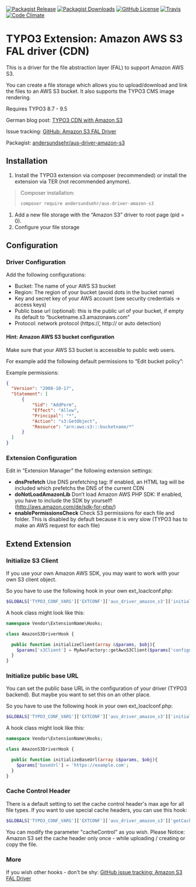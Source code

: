 [![Packagist Release](https://img.shields.io/packagist/v/andersundsehr/aus-driver-amazon-s3.svg?style=flat-square)](https://packagist.org/packages/andersundsehr/aus-driver-amazon-s3)
[![Packagist Downloads](https://img.shields.io/packagist/dt/andersundsehr/aus-driver-amazon-s3.svg?style=flat-square)](https://packagist.org/packages/andersundsehr/aus-driver-amazon-s3)
[![GitHub License](https://img.shields.io/github/license/andersundsehr/aus_driver_amazon_s3.svg?style=flat-square)](https://github.com/andersundsehr/aus_driver_amazon_s3/blob/master/LICENSE.txt)
[![Travis](https://img.shields.io/travis/andersundsehr/aus_driver_amazon_s3.svg?style=flat-square)](https://travis-ci.org/andersundsehr/aus_driver_amazon_s3)
[![Code Climate](https://img.shields.io/codeclimate/tech-debt/andersundsehr/aus_driver_amazon_s3.svg?style=flat-square)](https://codeclimate.com/github/andersundsehr/aus_driver_amazon_s3)

# TYPO3 Extension: Amazon AWS S3 FAL driver (CDN)

This is a driver for the file abstraction layer (FAL) to support Amazon AWS S3.

You can create a file storage which allows you to upload/download and link the files to an AWS S3 bucket. It also supports the TYPO3 CMS image rendering.

Requires TYPO3 8.7 - 9.5

German blog post: [TYPO3 CDN with Amazon S3](https://www.andersundsehr.com/blog/technik/typo3-performance-optimierung-durch-cdn)

Issue tracking: [GitHub: Amazon S3 FAL Driver](https://github.com/andersundsehr/aus_driver_amazon_s3/issues)

Packagist: [andersundsehr/aus-driver-amazon-s3](https://packagist.org/packages/andersundsehr/aus-driver-amazon-s3)


## Installation

1.  Install the TYPO3 extension via composer (recommended) or install the extension via TER (not recommended anymore).

> Composer installation:
>
> ```bash
> composer require andersundsehr/aus-driver-amazon-s3
> ```

1.  Add a new file storage with the “Amazon S3” driver to root page (pid = 0).
2.  Configure your file storage

## Configuration

### Driver Configuration

Add the following configurations:

-   Bucket: The name of your AWS S3 bucket
-   Region: The region of your bucket (avoid dots in the bucket name)
-   Key and secret key of your AWS account (see security credentials -&gt; access keys)
-   Public base url (optional): this is the public url of your bucket, if empty its default to “bucketname.s3.amazonaws.com”
-   Protocol: network protocol (https://, http:// or auto detection)

#### Hint: Amazon AWS S3 bucket configuration

Make sure that your AWS S3 bucket is accessible to public web users.

For example add the following default permissions to “Edit bucket policy”:

Example permissions:

```json
{
  "Version": "2008-10-17",
  "Statement": [
      {
          "Sid": "AddPerm",
          "Effect": "Allow",
          "Principal": "*",
          "Action": "s3:GetObject",
          "Resource": "arn:aws:s3:::bucketname/*"
      }
  ]
}
```

### Extension Configuration

Edit in “Extension Manager” the following extension settings:

-   **dnsPrefetch** Use DNS prefetching tag: If enabled, an HTML tag will be included which prefetchs the DNS of the current CDN
-   **doNotLoadAmazonLib** Don’t load Amazon AWS PHP SDK: If enabled, you have to include the SDK by yourself! (<http://aws.amazon.com/de/sdk-for-php/>)
-   **enablePermissionsCheck** Check S3 permissions for each file and folder. This is disabled by default because it is very slow (TYPO3 has to make an AWS request for each file)

## Extend Extension

### Initialize S3 Client

If you use your own Amazon AWS SDK, you may want to work with your own S3 client object.

So you have to use the following hook in your own ext\_loaclconf.php:

```php
$GLOBALS['TYPO3_CONF_VARS']['EXTCONF']['aus_driver_amazon_s3']['initializeClient-preProcessing'][] = \Vendor\ExtensionName\Hooks\AmazonS3DriverHook::class . '->initializeClient';
```

A hook class might look like this:

```php
namespace Vendor\ExtensionName\Hooks;

class AmazonS3DriverHook {

  public function initializeClient(array &$params, $obj){
    $params['s3Client'] = MyAwsFactory::getAwsS3Client($params['configuration']);
  }
}
```

### Initialize public base URL

You can set the public base URL in the configuration of your driver (TYPO3 backend).
But maybe you want to set this on an other place.

So you have to use the following hook in your own ext\_loaclconf.php:

```php
$GLOBALS['TYPO3_CONF_VARS']['EXTCONF']['aus_driver_amazon_s3']['initializeBaseUrl-postProcessing'][] = \Vendor\ExtensionName\Hooks\AmazonS3DriverHook::class . '->initializeBaseUrl';
```

A hook class might look like this:

```php
namespace Vendor\ExtensionName\Hooks;

class AmazonS3DriverHook {

  public function initializeBaseUrl(array &$params, $obj){
    $params['baseUrl'] = 'https://example.com';
  }
}
```

### Cache Control Header

There is a default setting to set the cache control header's max age for all file types. If you want to use special cache headers, you can use this hook:

```php
$GLOBALS['TYPO3_CONF_VARS']['EXTCONF']['aus_driver_amazon_s3']['getCacheControl'][] = 'Vendor\ExtensionName\Hooks\AmazonS3DriverHook->getCacheControl';
```

You can modify the parameter "cacheControl" as you wish. Please Notice: Amazon S3 set the cache header only once - while uploading / creating or copy the file.

### More

If you wish other hooks - don’t be shy: [GitHub issue tracking: Amazon S3 FAL Driver](https://github.com/andersundsehr/aus_driver_amazon_s3/issues)
